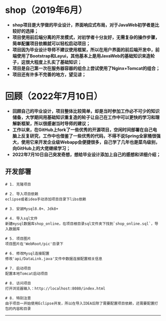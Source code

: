 # shop（2019年6月）
- **shop项目是大学做的毕业设计，界面响应式布局，对于JavaWeb初学者是比较好的选择；**
- **项目使用前后端分离的开发模式，对初学者十分友好，无需复杂的操作步骤，简单配置项目依赖就可以轻松启动项目；**
- **项目因为毕业设计导师不建议使用框架，所以在用户界面的前后端开发中，前端使用了Bootstrap和Layui，其他基本上是用JavaWeb的基础知识来造轮子，这很大程度上扎实了基础知识；**
- **项目是自己第一次在服务器容器的组合上尝试使用了Nginx+Tomcat的组合；**
- **项目还有许多不完善的地方，望见谅；**
# 回顾（2022年7月10日）
- **回顾自己的毕业设计，项目整体比较简单，却是当时参加工作必不可少的知识储备，大学期间用基础知识重复造的轮子让自己在工作中可以更快的学习和理解新框架，所以很感谢当时导师的建议；**
- **工作以来，在GitHub上fork了一些优秀的开源项目，空闲时间部署在自己电脑上反复研究，工作中也借鉴了一些优秀的代码，不得不说Spring全家桶很强大，使用它来开发企业级Webapp会便捷很多，自己学了几年也是菜鸟级别，向GitHub上的大佬继续学习；**
- **2022年7月10日自己突发奇想，想给毕业设计添加上自己的感想和详细介绍；**

## 开发部署

```
# 1. 克隆项目

# 2. 导入项目依赖
eclipse或者idea手动添加项目目录下libs依赖

# 3. 安装Mysql8.0+、Jdk8+

# 4. 导入sql文件
新建mysql数据库shop_online，在项目根目录sql文件夹下找到`shop_online.sql`，导入数据库

# 5. 项目图片
项目图片在'WebRoot/pic'目录下

# 6. 修改Mysql连接配置
修改'api/DataLink.java'文件中数据连接配置相关信息

# 7. 启动项目
配置本地Tomcat启动项目

# 8. 访问项目
打开浏览器输入：http://localhost:8080/index.html

# 8. 特别注意
由于项目一开始使用Eclipse开发，所以在导入IDEA后除了需要配置项目依赖，还需要配置打包的内容和目录

```

------
